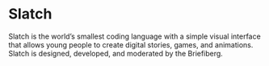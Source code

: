 # Slatch
Slatch is the world’s smallest coding language with a simple visual interface that allows young people to create digital stories, games, and animations. Slatch is designed, developed, and moderated by the Briefiberg.

